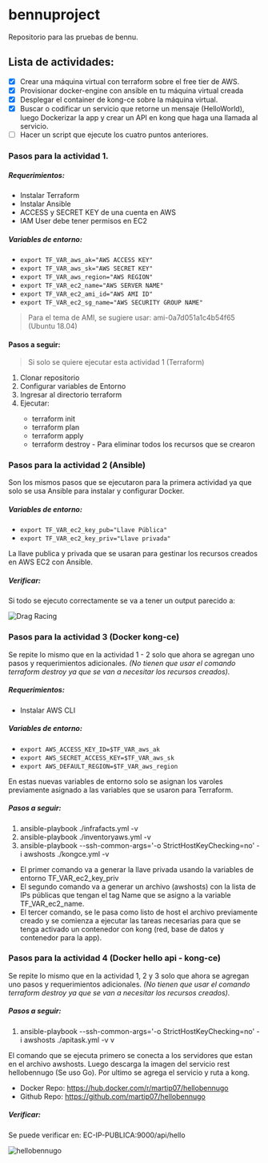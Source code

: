 # bennuproject
Repositorio para las pruebas de bennu.

## Lista de actividades:

- [x] Crear una máquina virtual con terraform sobre el free tier de AWS.
- [x] Provisionar docker-engine con ansible en tu máquina virtual creada
- [x] Desplegar el container de kong-ce sobre la máquina virtual.
- [x] Buscar o codificar un servicio que retorne un mensaje (HelloWorld), luego Dockerizar la app y crear un API en kong que haga una llamada al servicio.
- [ ] Hacer un script que ejecute los cuatro puntos anteriores.

### Pasos para la actividad 1.

##### Requerimientos:

<ul>
<li>Instalar Terraform</li>
<li>Instalar Ansible</li>
<li>ACCESS y SECRET KEY de una cuenta en AWS</li>
<li>IAM User debe tener permisos en EC2</li>
</ul>

##### Variables de entorno:

<ul>
<li><code>export TF_VAR_aws_ak="AWS ACCESS KEY"</code></li>
<li><code>export TF_VAR_aws_sk="AWS SECRET KEY"</code></li>
<li><code>export TF_VAR_aws_region="AWS REGION"</code></li>
<li><code>export TF_VAR_ec2_name="AWS SERVER NAME"</code></li>
<li><code>export TF_VAR_ec2_ami_id="AWS AMI ID"</code></li>
<li><code>export TF_VAR_ec2_sg_name="AWS SECURITY GROUP NAME"</code></li>
</ul>

> Para el tema de AMI, se sugiere usar: ami-0a7d051a1c4b54f65 (Ubuntu 18.04)

#### Pasos a seguir:

> Si solo se quiere ejecutar esta actividad 1 (Terraform)

<ol>
<li>Clonar repositorio</li>
<li>Configurar variables de Entorno</li>
<li>Ingresar al directorio terraform</li>
<li>Ejecutar: </li>
<ul>
<li>terraform init</li>
<li>terraform plan</li>
<li>terraform apply</li>
<li>terraform destroy - Para eliminar todos los recursos que se crearon</li>
</ul>
</ol>

### Pasos para la actividad 2 (Ansible)

Son los mismos pasos que se ejecutaron para la primera actividad ya que solo se usa Ansible para instalar y configurar Docker.

##### Variables de entorno:

<ul>
<li><code>export TF_VAR_ec2_key_pub="Llave Pública"</code></li>
<li><code>export TF_VAR_ec2_key_priv="Llave privada"</code></li>
</ul>

La llave publica y privada que se usaran para gestinar los recursos creados en AWS EC2 con Ansible.

##### Verificar:

Si todo se ejecuto correctamente se va a tener un output parecido a:

![Drag Racing](https://minecraftbox-extras.s3.amazonaws.com/output-task-1.png)

### Pasos para la actividad 3 (Docker kong-ce)

Se repite lo mismo que en la actividad 1 - 2 solo que ahora se agregan uno pasos y requerimientos adicionales.
*(No tienen que usar el comando terraform destroy ya que se van a necesitar los recursos creados).*

##### Requerimientos:

<ul>
<li>Instalar AWS CLI</li>
</ul>

##### Variables de entorno:

<ul>
<li><code>export AWS_ACCESS_KEY_ID=$TF_VAR_aws_ak</code></li>
<li><code>export AWS_SECRET_ACCESS_KEY=$TF_VAR_aws_sk</code></li>
<li><code>export AWS_DEFAULT_REGION=$TF_VAR_aws_region</code></li>
</ul>

En estas nuevas variables de entorno solo se asignan los varoles previamente asignado a las variables que se usaron para Terraform.

##### Pasos a seguir:

<ol>
<li>ansible-playbook ./infrafacts.yml -v</li>
<li>ansible-playbook ./inventoryaws.yml  -v</li>
<li>ansible-playbook --ssh-common-args='-o StrictHostKeyChecking=no' -i awshosts ./kongce.yml -v </li>
</ol>

- El primer comando va a generar la llave privada usando la variables de entorno TF_VAR_ec2_key_priv
- El segundo comando va a generar un archivo (awshosts) con la lista de IPs públicas que tengan el tag Name que se asigno a la variable TF_VAR_ec2_name.
- El tercer comando, se le pasa como listo de host el archivo previamente creado y se comienza a ejecutar las tareas necesarias para que se tenga activado un contenedor con kong (red, base de datos y contenedor para la app).

### Pasos para la actividad 4 (Docker hello api - kong-ce)

Se repite lo mismo que en la actividad 1, 2 y 3 solo que ahora se agregan uno pasos y requerimientos adicionales.
*(No tienen que usar el comando terraform destroy ya que se van a necesitar los recursos creados).*

##### Pasos a seguir:

<ol>
<li>ansible-playbook --ssh-common-args='-o StrictHostKeyChecking=no' -i awshosts ./apitask.yml -v v</li>
</ol>

El comando que se ejecuta primero se conecta a los servidores que estan en el archivo awshosts. Luego descarga la imagen del servicio rest hellobennugo (Se uso Go). Por ultimo se agrega el servicio y ruta a kong.

- Docker Repo: https://hub.docker.com/r/martip07/hellobennugo
- Github Repo: https://github.com/martip07/hellobennugo

##### Verificar:

Se puede verificar en: EC-IP-PUBLICA:9000/api/hello

![hellobennugo](https://minecraftbox-extras.s3.amazonaws.com/output-task-4.jpg)